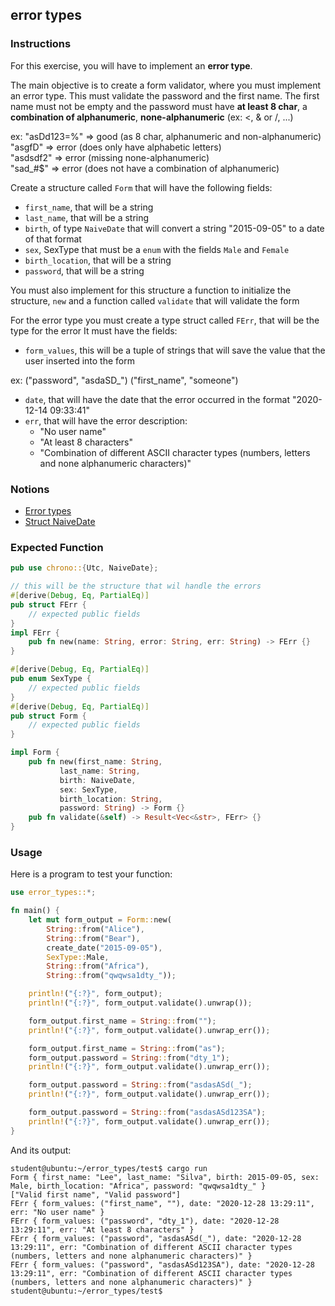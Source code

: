 ## error types

### Instructions

For this exercise, you will have to implement an **error type**.

The main objective is to create a form validator, where you must implement an
error type. This must validate the password and the first name. The
first name must not be empty and the password must have **at least 8 char**, a **combination of alphanumeric**, **none-alphanumeric** (ex: <, & or /, ...)

ex: "asDd123=%" => good (as 8 char, alphanumeric and non-alphanumeric)\
"asgfD" => error (does only have alphabetic letters)\
"asdsdf2" => error (missing none-alphanumeric)\
"sad\_#$" => error (does not have a combination of alphanumeric)

Create a structure called `Form` that will have the following fields:

- `first_name`, that will be a string
- `last_name`, that will be a string
- `birth`, of type `NaiveDate` that will convert a string "2015-09-05" to a date of that format
- `sex`, SexType that must be a `enum` with the fields `Male` and `Female`
- `birth_location`, that will be a string
- `password`, that will be a string

You must also implement for this structure a function to initialize the structure, `new` and a function called
`validate` that will validate the form

For the error type you must create a type struct called `FErr`, that will be the type for the error
It must have the fields:

- `form_values`, this will be a tuple of strings that will save the value that the user inserted into the form

ex: ("password", "asdaSD\_")
("first_name", "someone")

- `date`, that will have the date that the error occurred in the format "2020-12-14 09:33:41"
- `err`, that will have the error description:
  - "No user name"
  - "At least 8 characters"
  - "Combination of different ASCII character types (numbers, letters and none alphanumeric characters)"

### Notions

- [Error types](https://doc.rust-lang.org/rust-by-example/error/multiple_error_types/define_error_type.html)
- [Struct NaiveDate](https://docs.rs/chrono/0.4.19/chrono/naive/struct.NaiveDate.html)

### Expected Function

```rust
pub use chrono::{Utc, NaiveDate};

// this will be the structure that wil handle the errors
#[derive(Debug, Eq, PartialEq)]
pub struct FErr {
    // expected public fields
}
impl FErr {
    pub fn new(name: String, error: String, err: String) -> FErr {}
}

#[derive(Debug, Eq, PartialEq)]
pub enum SexType {
    // expected public fields
}
#[derive(Debug, Eq, PartialEq)]
pub struct Form {
    // expected public fields
}

impl Form {
    pub fn new(first_name: String,
           last_name: String,
           birth: NaiveDate,
           sex: SexType,
           birth_location: String,
           password: String) -> Form {}
    pub fn validate(&self) -> Result<Vec<&str>, FErr> {}
}
```

### Usage

Here is a program to test your function:

```rust
use error_types::*;

fn main() {
    let mut form_output = Form::new(
        String::from("Alice"),
        String::from("Bear"),
        create_date("2015-09-05"),
        SexType::Male,
        String::from("Africa"),
        String::from("qwqwsa1dty_"));

    println!("{:?}", form_output);
    println!("{:?}", form_output.validate().unwrap());

    form_output.first_name = String::from("");
    println!("{:?}", form_output.validate().unwrap_err());

    form_output.first_name = String::from("as");
    form_output.password = String::from("dty_1");
    println!("{:?}", form_output.validate().unwrap_err());

    form_output.password = String::from("asdasASd(_");
    println!("{:?}", form_output.validate().unwrap_err());

    form_output.password = String::from("asdasASd123SA");
    println!("{:?}", form_output.validate().unwrap_err());
}
```

And its output:

```console
student@ubuntu:~/error_types/test$ cargo run
Form { first_name: "Lee", last_name: "Silva", birth: 2015-09-05, sex: Male, birth_location: "Africa", password: "qwqwsa1dty_" }
["Valid first name", "Valid password"]
FErr { form_values: ("first_name", ""), date: "2020-12-28 13:29:11", err: "No user name" }
FErr { form_values: ("password", "dty_1"), date: "2020-12-28 13:29:11", err: "At least 8 characters" }
FErr { form_values: ("password", "asdasASd(_"), date: "2020-12-28 13:29:11", err: "Combination of different ASCII character types (numbers, letters and none alphanumeric characters)" }
FErr { form_values: ("password", "asdasASd123SA"), date: "2020-12-28 13:29:11", err: "Combination of different ASCII character types (numbers, letters and none alphanumeric characters)" }
student@ubuntu:~/error_types/test$
```
